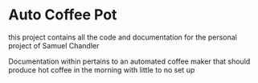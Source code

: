 # Auto Coffee Pot 

this project contains all the code and documentation for the personal project of Samuel Chandler 

Documentation within pertains to an automated coffee maker that should produce hot coffee in the morning with little to no set up 

